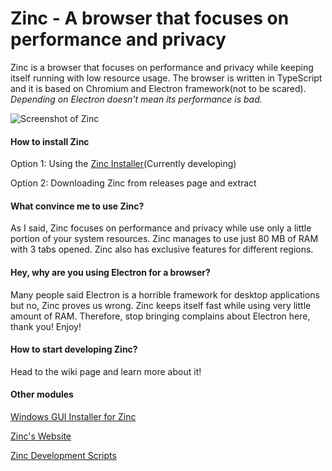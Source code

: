 # Zinc - A browser that focuses on performance and privacy

Zinc is a browser that focuses on performance and privacy while keeping itself running with low resource usage. The
browser is written in TypeScript and it is based on Chromium and Electron framework(not to be scared). _Depending on
Electron doesn't mean its performance is bad._

![Screenshot of Zinc](https://zinc-fdac4.web.app/artwork/screen.png)

#### How to install Zinc

Option 1: Using the [Zinc Installer](https://github.com/snoweagle811/ZincInstaller)(Currently developing)

Option 2: Downloading Zinc from releases page and extract

#### What convince me to use Zinc?

As I said, Zinc focuses on performance and privacy while use only a little portion of your system resources. Zinc manages to use just 80 MB of RAM with 3 tabs opened. Zinc also has exclusive features for different regions.

#### Hey, why are you using Electron for a browser?

Many people said Electron is a horrible framework for desktop applications but no, Zinc proves us wrong. Zinc keeps itself fast while using very little amount of RAM. Therefore, stop bringing complains about Electron here, thank you! Enjoy!

#### How to start developing Zinc?

Head to the wiki page and learn more about it!

#### Other modules

[Windows GUI Installer for Zinc](https://github.com/snoweagle811/ZincInstaller)

[Zinc's Website](https://github.com/snoweagle811/ZincWebsite)

[Zinc Development Scripts](https://github.com/snoweagle811/ZincScripts)